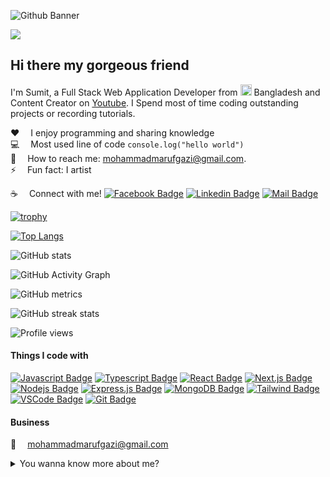 ![Github Banner](assets/github-banner.png)

![](https://scontent.fdac14-1.fna.fbcdn.net/v/t39.30808-6/280423024_1011131923107354_8196128496511282366_n.jpg?_nc_cat=104&ccb=1-6&_nc_sid=ab6a21&_nc_ohc=OcD-M9KazPQAX9GT0fF&_nc_ht=scontent.fdac14-1.fna&oh=00_AT9qAahndEXlWCrKzcVBmljl401-0eIeuMalYd3hWclf1Q&oe=627E68B1)

## Hi there my gorgeous friend

I'm Sumit, a Full Stack Web Application Developer from <img src="assets/bangladesh.png" width="18"/> Bangladesh and Content Creator on [Youtube](https://youtube.com/learnwithsumit). I Spend most of time coding outstanding projects or recording tutorials.

:hearts: &emsp;I enjoy programming and sharing knowledge <br/>
:computer: &emsp;Most used line of code `console.log("hello world")` <br/>
:e-mail: &emsp;How to reach me: mohammadmarufgazi@gmail.com.<br/>
⚡ &emsp;Fun fact: I artist

:coffee: &emsp;Connect with me!
[![Facebook Badge](https://img.shields.io/badge/Facebook-1877F2?style=for-the-badge&logo=facebook&logoColor=white)](https://www.facebook.com/profile.php?id=100026316661875) [![Linkedin Badge](https://img.shields.io/badge/LinkedIn-0077B5?style=for-the-badge&logo=linkedin&logoColor=white)](https://www.linkedin.com/in/md-maruf-gazi-a77b9621a/) [![Mail Badge](https://img.shields.io/badge/Gmail-D14836?style=for-the-badge&logo=gmail&logoColor=white)](mailto:mohammadmarufgazi@gmail.com)

[![trophy](https://github-profile-trophy.vercel.app/?username=Maruf200008)](https://github.com/ryo-ma/github-profile-trophy)

[![Top Langs](https://github-readme-stats.vercel.app/api/top-langs/?username=Maruf200008)](https://github.com/anuraghazra/github-readme-stats)

![GitHub stats](https://github-readme-stats.vercel.app/api?username=Maruf200008&show_icons=true&count_private=true)

![GitHub Activity Graph](https://activity-graph.herokuapp.com/graph?username=Maruf200008)

![GitHub metrics](https://metrics.lecoq.io/Maruf200008)

![GitHub streak stats](https://github-readme-streak-stats.herokuapp.com/?user=Maruf200008)

![Profile views](https://gpvc.arturio.dev/Maruf200008)

#### Things I code with

[![Javascript Badge](https://img.shields.io/badge/-Javascript-F0DB4F?style=for-the-badge&labelColor=black&logo=javascript&logoColor=F0DB4F)](#) [![Typescript Badge](https://img.shields.io/badge/-Typescript-007acc?style=for-the-badge&labelColor=black&logo=typescript&logoColor=007acc)](#) [![React Badge](https://img.shields.io/badge/-React-61DBFB?style=for-the-badge&labelColor=black&logo=react&logoColor=61DBFB)](#) [![Next.js Badge](https://img.shields.io/badge/next.js-000000?style=for-the-badge&logo=nextdotjs&logoColor=white)](#) [![Nodejs Badge](https://img.shields.io/badge/-Nodejs-3C873A?style=for-the-badge&labelColor=black&logo=node.js&logoColor=3C873A)](#) [![Express.js Badge](https://img.shields.io/badge/Express.js-000000?style=for-the-badge&logo=express&logoColor=white)](#) [![MongoDB Badge](https://img.shields.io/badge/MongoDB-4EA94B?style=for-the-badge&logo=mongodb&logoColor=white)](#) [![Tailwind Badge](https://img.shields.io/badge/Tailwind%20CSS-092749?style=for-the-badge&logo=tailwindcss&logoColor=06B6D4&labelColor=000000)](#) [![VSCode Badge](https://img.shields.io/badge/Visual_Studio-5C2D91?style=for-the-badge&logo=visual%20studio&logoColor=white)](#) [![Git Badge](https://img.shields.io/badge/Git-F05032?style=for-the-badge&logo=git&logoColor=white)](#)

#### Business

:email: &emsp;mohammadmarufgazi@gmail.com
<br >

<details>
<summary>
  You wanna know more about me?
</summary>

<br >

I love sharing My knowledge!

#### Github Stats

![learnwithsumit's github stats](https://github-readme-stats.vercel.app/api?username=learnwithsumit&count_private=true&theme=tokyonight&hide=contribs,prs)

</details>

